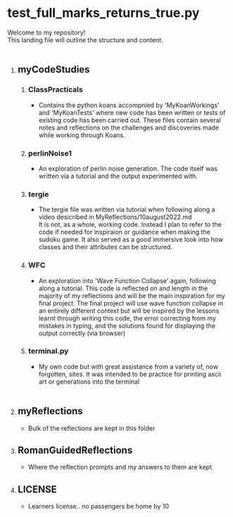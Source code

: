 # test_full_marks_returns_true.py

Welcome to my repository! <br>
This landing file will outline the structure and content.<br>
<br>

1. ## myCodeStudies
    1. ### ClassPracticals
        - Contains the python koans accompnied by 'MyKoanWorkings' and 'MyKoanTests' where new code has been written or tests of existing code has been carried out. These files contain several notes and reflections on the challenges and discoveries made while working through Koans.
    2. ### perlinNoise1
        - An exploration of perlin noise generation. The code itself was written via a tutorial and the output experimented with. 
    3. ### tergie
        - The tergie file was written via tutorial when following along a video desicribed in MyReflections/10august2022.md <br>
        It is not, as a whole, working code. Instead I plan to refer to the code if needed for inspiraion or guidance when making the sudoku game. It also served as a good immersive look into how classes and their attributes can be structured.
    4. ### WFC
        - An exploration into 'Wave Function Collapse' again, following along a tutorial. This code is reflected on and length in the majority of my reflections and will be the main inspiration for my final project. The final project will use wave function collapse in an entirely different context but will be inspired by the lessons learnt through writing this code, the error correcting from my mistakes in typing, and the solutions found for displaying the output correctly (via browser)
    5. ### terminal.py
        - My own code but with great assistance from a variety of, now forgotten, sites. It was intended to be practice for printing ascii art or generations into the terminal 

        <br>
2. ## myReflections
    - Bulk of the reflections are kept in this folder
3. ## RomanGuidedReflections
    - Where the reflection prompts and my answers to them are kept
4. ## LICENSE
    - Learners license.. no passengers be home by 10
